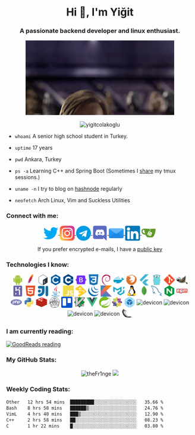 <h1 align="center">Hi 👋, I'm Yiğit</h1>

<h3 align="center">A passionate backend developer and linux enthusiast.</h3>

<p align="center"><img src="imgs/hello_there.gif"></p>

<p align="center"> <img src="https://komarev.com/ghpvc/?username=yigitcolakoglu&label=Profile%20views&color=0e75b6&style=flat" alt="yigitcolakoglu" /> </p>

- `whoami`  A senior high school student in Turkey.

- `uptime`  17 years

- `pwd` Ankara, Turkey 

- `ps -a`   Learning C++ and Spring Boot (Sometimes I [share](https://tmate.io/t/Fr1nge/sharedProgramming) my tmux sessions.)

- `uname -n`   I try to blog on [hashnode](https://blog.yigitcolakoglu.com) regularly

- `neofetch`   Arch Linux, Vim and Suckless Utilities

<h3 align="left">Connect with me:</h3>
<p align="center">
	<a href="https://twitter.com/theFr1nge" target="blank">
		<img align="center" src="imgs/contact/twitter.svg" alt="twitter" height="40" width="40" />
	</a>
	<a href="https://www.instagram.com/yigit_colakoglu/" target="blank">
		<img align="center" src="imgs/contact/instagram.svg" alt="instagram" height="40" width="40" />
	</a>
	<a href="https://t.me/thefr1nge" target="blank">
		<img align="center" src="imgs/contact/telegram.svg" alt="telegram" height="40" width="40" />
	</a>
	<a href="https://discordapp.com/users/440823026523832322" target="blank">
		<img align="center" src="imgs/contact/discord.svg" alt="discord" height="40" width="40" />
	</a>
	<a href="mailto:yigitcolakoglu@hotmail.com" target="blank">
		<img align="center" src="imgs/contact/email.svg" alt="email" height="40" width="40" />
	</a>
	<a href="https://www.linkedin.com/in/yigitcolakoglu/" target="blank">
		<img align="center" src="imgs/contact/linkedin.svg" alt="linkedin" height="40" width="40" />
	</a>
	<a href="https://git.yigitcolakoglu.com/yigitcolakoglu/" target="blank">
		<img align="center" src="imgs/gitea.png" alt="gitea" height="40" width="40" />
	</a>
</p>
<p align="center">
If you prefer encrypted e-mails, I have a <a href="https://keys.openpgp.org/search?q=9D26FDA9E051205C4DC8422611D306C40EAEC301">public key</a>
</p>

<h3 align="left">Technologies I know:</h3>
<p align="center">
		<img align="center" src="https://raw.githubusercontent.com/devicons/devicon/master/icons/android/android-plain.svg" alt="devicon" height="30" width="30" />
		<img align="center" src="https://raw.githubusercontent.com/devicons/devicon/master/icons/apache/apache-original.svg" alt="devicon" height="30" width="30" />
		<img align="center" src="https://raw.githubusercontent.com/devicons/devicon/master/icons/bash/bash-original.svg" alt="devicon" height="30" width="30" />
		<img align="center" src="https://raw.githubusercontent.com/devicons/devicon/master/icons/c/c-plain.svg" alt="devicon" height="30" width="30" />
		<img align="center" src="https://raw.githubusercontent.com/devicons/devicon/master/icons/cplusplus/cplusplus-plain.svg" alt="devicon" height="30" width="30" />
		<img align="center" src="https://raw.githubusercontent.com/devicons/devicon/master/icons/bootstrap/bootstrap-plain.svg" alt="devicon" height="30" width="30" />
		<img align="center" src="https://raw.githubusercontent.com/devicons/devicon/master/icons/css3/css3-plain.svg" alt="devicon" height="30" width="30" />
		<img align="center" src="https://raw.githubusercontent.com/devicons/devicon/master/icons/debian/debian-plain.svg" alt="devicon" height="30" width="30" />
		<img align="center" src="https://raw.githubusercontent.com/devicons/devicon/master/icons/docker/docker-plain.svg" alt="devicon" height="30" width="30" />
		<img align="center" src="https://raw.githubusercontent.com/devicons/devicon/master/icons/firefox/firefox-plain.svg" alt="devicon" height="30" width="30" />
		<img align="center" src="https://raw.githubusercontent.com/devicons/devicon/master/icons/flutter/flutter-plain.svg" alt="devicon" height="30" width="30" />
		<img align="center" src="https://raw.githubusercontent.com/devicons/devicon/master/icons/go/go-original.svg" alt="devicon" height="30" width="30" />
		<img align="center" src="https://raw.githubusercontent.com/devicons/devicon/master/icons/git/git-plain.svg" alt="devicon" height="30" width="30" />
		<img align="center" src="https://raw.githubusercontent.com/devicons/devicon/master/icons/gimp/gimp-original.svg" alt="devicon" height="30" width="30" />
		<img align="center" src="https://raw.githubusercontent.com/devicons/devicon/master/icons/heroku/heroku-plain.svg" alt="devicon" height="30" width="30" />
		<img align="center" src="https://raw.githubusercontent.com/devicons/devicon/master/icons/html5/html5-plain.svg" alt="devicon" height="30" width="30" />
		<img align="center" src="https://raw.githubusercontent.com/devicons/devicon/master/icons/intellij/intellij-plain.svg" alt="devicon" height="30" width="30" />
		<img align="center" src="https://raw.githubusercontent.com/devicons/devicon/master/icons/java/java-original.svg" alt="devicon" height="30" width="30" />
		<img align="center" src="https://raw.githubusercontent.com/devicons/devicon/master/icons/javascript/javascript-plain.svg" alt="devicon" height="30" width="30" />
		<img align="center" src="https://raw.githubusercontent.com/devicons/devicon/master/icons/jetbrains/jetbrains-plain.svg" alt="devicon" height="30" width="30" />
		<img align="center" src="https://raw.githubusercontent.com/devicons/devicon/master/icons/jquery/jquery-plain.svg" alt="devicon" height="30" width="30" />
		<img align="center" src="https://raw.githubusercontent.com/devicons/devicon/master/icons/kotlin/kotlin-original.svg" alt="devicon" height="30" width="30" />
		<img align="center" src="https://raw.githubusercontent.com/devicons/devicon/master/icons/materialui/materialui-plain.svg" alt="devicon" height="30" width="30" />
		<img align="center" src="https://raw.githubusercontent.com/devicons/devicon/master/icons/linux/linux-original.svg" alt="devicon" height="30" width="30" />
		<img align="center" src="https://raw.githubusercontent.com/devicons/devicon/master/icons/mongodb/mongodb-original.svg" alt="devicon" height="30" width="30" />
		<img align="center" src="https://raw.githubusercontent.com/devicons/devicon/master/icons/mysql/mysql-original.svg" alt="devicon" height="30" width="30" />
		<img align="center" src="https://raw.githubusercontent.com/devicons/devicon/master/icons/nginx/nginx-original.svg" alt="devicon" height="30" width="30" />
		<img align="center" src="https://raw.githubusercontent.com/devicons/devicon/master/icons/npm/npm-original-wordmark.svg" alt="devicon" height="30" width="30" />
		<img align="center" src="https://raw.githubusercontent.com/devicons/devicon/master/icons/php/php-plain.svg" alt="devicon" height="30" width="30" />
		<img align="center" src="https://raw.githubusercontent.com/devicons/devicon/master/icons/python/python-original.svg" alt="devicon" height="30" width="30" />
		<img align="center" src="https://raw.githubusercontent.com/devicons/devicon/master/icons/redis/redis-original.svg" alt="devicon" height="30" width="30" />
		<img align="center" src="https://raw.githubusercontent.com/devicons/devicon/master/icons/travis/travis-plain.svg" alt="devicon" height="30" width="30" />
		<img align="center" src="https://raw.githubusercontent.com/devicons/devicon/master/icons/trello/trello-plain.svg" alt="devicon" height="30" width="30" />
		<img align="center" src="https://raw.githubusercontent.com/devicons/devicon/master/icons/vim/vim-original.svg" alt="devicon" height="30" width="30" />
		<img align="center" src="https://raw.githubusercontent.com/devicons/devicon/master/icons/vuejs/vuejs-original.svg" alt="devicon" height="30" width="30" />
		<img align="center" src="imgs/spring.svg" alt="devicon" height="30" width="30" />
		<img align="center" src="imgs/centos.svg" alt="devicon" height="30" width="30" />
		<img align="center" src="https://raw.githubusercontent.com/devicons/devicon/master/icons/webpack/webpack-original.svg" alt="devicon" height="30" width="30" />
		<img align="center" src="https://upload.wikimedia.org/wikipedia/commons/a/a5/Archlinux-icon-crystal-64.svg" alt="devicon" height="30" width="30" />
		<img align="center" src="https://upload.wikimedia.org/wikipedia/commons/1/1a/Suckless_logo.svg" alt="devicon" height="30" width="30" />
		<img align="center" src="https://upload.wikimedia.org/wikipedia/commons/4/48/Markdown-mark.svg" alt="devicon" height="30" width="30" />
		<img align="center" src="https://upload.wikimedia.org/wikipedia/commons/thumb/9/92/LaTeX_logo.svg/800px-LaTeX_logo.svg.png" alt="devicon" height="30" width="60" />
		<img align="center" src="https://raw.githubusercontent.com/devicons/devicon/master/icons/flask/flask-original.svg" alt="devicon" height="30" width="30" />
</p>

<!---
<h3 align="left">Spotify listening now:</h3>
<a href="https://open.spotify.com/user/ygtclk1"><img src="https://spotify-readme-beta.vercel.app/api/spotify-playing" alt="Spotify Playing" width="350" /></a>
--->

<h3 align="left">I am currently reading:</h3>
<a href="https://www.goodreads.com/user/show/56868698-yi-it-olako-lu"><img src="https://goodreads-readme.vercel.app/api/book" alt="GoodReads reading" width="350" /></a>

<h3 align="left">My GitHub Stats:</h3>

<p align="center">
<img src="https://github-readme-stats.vercel.app/api/top-langs/?username=theFr1nge&layout=compact&theme=tokyonight&hide=css&hide_title=true&exclude_repo=MyCity&langs_count=8" alt="theFr1nge"/>
<img height="160em" src="https://github-readme-stats.vercel.app/api?username=theFr1nge&show_icons=true&theme=tokyonight&icon_color=6392DF"/>
</p>

<h3 align="left">Weekly Coding Stats:</h3>

<!--START_SECTION:waka-->
```text
Other   12 hrs 54 mins  █████████░░░░░░░░░░░░░░░░   35.66 % 
Bash    8 hrs 58 mins   ██████▒░░░░░░░░░░░░░░░░░░   24.76 % 
VimL    4 hrs 40 mins   ███▒░░░░░░░░░░░░░░░░░░░░░   12.90 % 
C++     2 hrs 58 mins   ██░░░░░░░░░░░░░░░░░░░░░░░   08.23 % 
C       1 hr 22 mins    █░░░░░░░░░░░░░░░░░░░░░░░░   03.80 % 
```
<!--END_SECTION:waka-->


